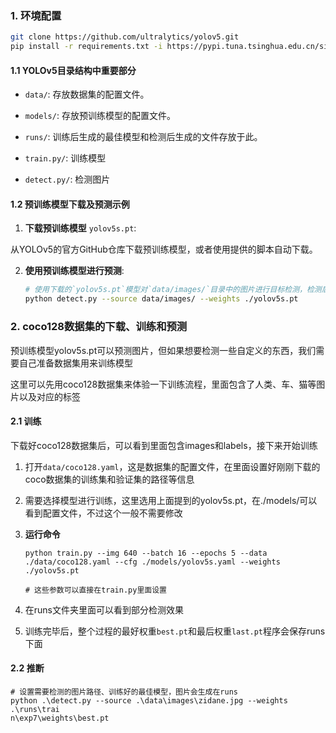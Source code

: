 ### 1. 环境配置

```bash
git clone https://github.com/ultralytics/yolov5.git
pip install -r requirements.txt -i https://pypi.tuna.tsinghua.edu.cn/simple
```



#### **1.1 YOLOv5目录结构中重要部分**

- `data/`: 存放数据集的配置文件。
- `models/`: 存放预训练模型的配置文件。
- `runs/`: 训练后生成的最佳模型和检测后生成的文件存放于此。

- `train.py/`: 训练模型
- `detect.py/`: 检测图片



#### **1.2 预训练模型下载及预测示例**

1. **下载预训练模型** `yolov5s.pt`:  
   
从YOLOv5的官方GitHub仓库下载预训练模型，或者使用提供的脚本自动下载。
   
2. **使用预训练模型进行预测**:

   ```bash
   # 使用下载的`yolov5s.pt`模型对`data/images/`目录中的图片进行目标检测，检测后的图片会生成在`runs/`目录里面
   python detect.py --source data/images/ --weights ./yolov5s.pt
   ```



### 2. coco128数据集的下载、训练和预测

预训练模型yolov5s.pt可以预测图片，但如果想要检测一些自定义的东西，我们需要自己准备数据集用来训练模型

这里可以先用coco128数据集来体验一下训练流程，里面包含了人类、车、猫等图片以及对应的标签

#### 2.1 训练

下载好coco128数据集后，可以看到里面包含images和labels，接下来开始训练

1. 打开`data/coco128.yaml`，这是数据集的配置文件，在里面设置好刚刚下载的coco数据集的训练集和验证集的路径等信息

2. 需要选择模型进行训练，这里选用上面提到的yolov5s.pt，在./models/可以看到配置文件，不过这个一般不需要修改

3. **运行命令**

   ```shell
   python train.py --img 640 --batch 16 --epochs 5 --data ./data/coco128.yaml --cfg ./models/yolov5s.yaml --weights ./yolov5s.pt
   
   # 这些参数可以直接在train.py里面设置
   ```

4. 在runs文件夹里面可以看到部分检测效果
5. 训练完毕后，整个过程的最好权重`best.pt`和最后权重`last.pt`程序会保存runs下面

#### 2.2 推断

```shell
# 设置需要检测的图片路径、训练好的最佳模型，图片会生成在runs
python .\detect.py --source .\data\images\zidane.jpg --weights .\runs\trai
n\exp7\weights\best.pt
```

